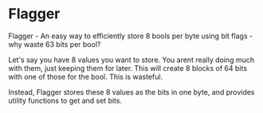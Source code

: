 # Flagger
Flagger - An easy way to efficiently store 8 bools per byte using bit flags - why waste 63 bits per bool?

Let's say you have 8 values you want to store. You arent really doing much with them, just keeping them for later.
This will create 8 blocks of 64 bits with one of those for the bool. This is wasteful.

Instead, Flagger stores these 8 values as the bits in one byte, and provides utility functions to get and set bits.
